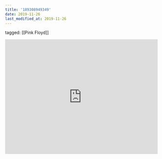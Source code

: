 ```yaml
---
title: '189308949349'
date: 2019-11-26
last_modified_at: 2019-11-26
---
```

tagged: [[Pink Floyd]]
<iframe allow="accelerometer; autoplay; clipboard-write; encrypted-media; gyroscope; picture-in-picture" allowfullscreen="" frameborder="0" height="375" id="youtube_iframe" src="https://www.youtube.com/embed/cWGE9Gi0bB0?feature=oembed&amp;enablejsapi=1&amp;origin=https://safe.txmblr.com&amp;wmode=opaque" width="500"></iframe>